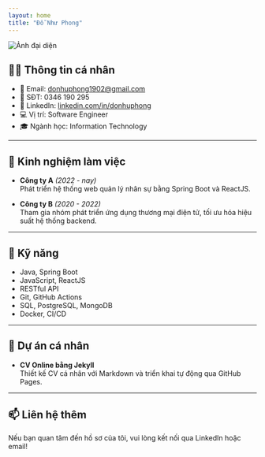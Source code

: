 ```yaml
---
layout: home
title: "Đỗ Như Phong"
---
```


![Ảnh đại diện](https://media.licdn.com/dms/image/v2/C5603AQHg7tFuXMutWw/profile-displayphoto-shrink_800_800/profile-displayphoto-shrink_800_800/0/1623825802982?e=1752710400&v=beta&t=c9MD5aFIcATMhu8rvVQVVoI72O0sUQimICfXtqsqCVE)

## 👨‍💻 Thông tin cá nhân

- 📧 Email: [donhuphong1902@gmail.com](mailto:donhuphong1902@gmail.com)
- 📱 SĐT: 0346 190 295
- 💼 LinkedIn: [linkedin.com/in/donhuphong](https://www.linkedin.com/in/donhuphong/)
- 💻 Vị trí: Software Engineer
- 🎓 Ngành học: Information Technology

---

## 💼 Kinh nghiệm làm việc

- **Công ty A** *(2022 - nay)*  
  Phát triển hệ thống web quản lý nhân sự bằng Spring Boot và ReactJS.

- **Công ty B** *(2020 - 2022)*  
  Tham gia nhóm phát triển ứng dụng thương mại điện tử, tối ưu hóa hiệu suất hệ thống backend.

---

## 🧠 Kỹ năng

- Java, Spring Boot
- JavaScript, ReactJS
- RESTful API
- Git, GitHub Actions
- SQL, PostgreSQL, MongoDB
- Docker, CI/CD

---

## 📂 Dự án cá nhân

- **CV Online bằng Jekyll**  
  Thiết kế CV cá nhân với Markdown và triển khai tự động qua GitHub Pages.

---

## 📫 Liên hệ thêm

Nếu bạn quan tâm đến hồ sơ của tôi, vui lòng kết nối qua LinkedIn hoặc email!
